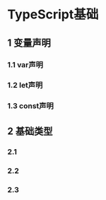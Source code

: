 # TypeScript基础

## 1 变量声明

### 1.1 var声明

### 1.2 let声明

### 1.3 const声明

## 2 基础类型

### 2.1 

### 2.2 

### 2.3 
